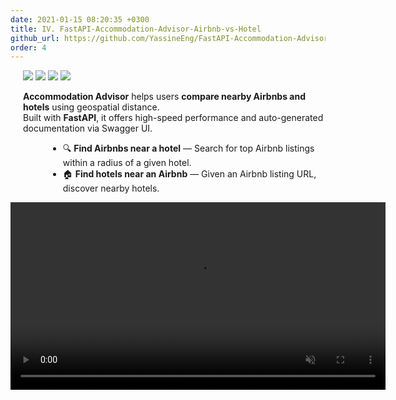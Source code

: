 ```yaml
---
date: 2021-01-15 08:20:35 +0300
title: IV. FastAPI-Accommodation-Advisor-Airbnb-vs-Hotel
github_url: https://github.com/YassineEng/FastAPI-Accommodation-Advisor-Airbnb-vs-Hotel
order: 4
---
```


<!-- Badges (must be outside YAML front matter) -->
<div style="margin-left: 20px;">
  <img src="https://img.shields.io/badge/Python-3.10+-blue?logo=python">
  <img src="https://img.shields.io/badge/FastAPI-API-009688?logo=fastapi">
  <img src="https://img.shields.io/badge/OpenStreetMap-Map%20Data-green?logo=openstreetmap">
  <img src="https://img.shields.io/badge/GeoPy-Library-green">
</div>

<p style="margin-left: 20px;"><strong>Accommodation Advisor</strong> helps users <strong>compare nearby Airbnbs and hotels</strong> using geospatial distance.<br>Built with <strong>FastAPI</strong>, it offers high-speed performance and auto-generated documentation via Swagger UI.</p>

<ul style="margin-left: 60px;">
  <li>🔍 <strong>Find Airbnbs near a hotel</strong> — Search for top Airbnb listings within a radius of a given hotel.</li>
  <li>🏠 <strong>Find hotels near an Airbnb</strong> — Given an Airbnb listing URL, discover nearby hotels.</li>
</ul>

<!-- 
<div style="text-align: center;">
  <video width="600" autoplay loop muted playsinline controls>
    <source src="../../images/fastapi-demo.mp4" type="video/mp4">
    Your browser does not support the video tag.
  </video>
</div>
-->

<!-- Optional: absolute path for GitHub Pages deployment -->

<div style="text-align: center;">
  <video width="600" autoplay loop muted playsinline controls>
    <source src="https://yassineeng.github.io/images/fastapi-demo.mp4" type="video/mp4">
    Your browser does not support the video tag.
  </video>
</div>
